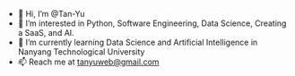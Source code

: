 - 👋 Hi, I’m @Tan-Yu
- 👀 I’m interested in Python, Software Engineering, Data Science, Creating a SaaS, and AI.
- 🌱 I’m currently learning Data Science and Artificial Intelligence in Nanyang Technological University
- 📫 Reach me at tanyuweb@gmail.com 
